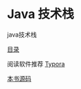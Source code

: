 # Java 技术栈

java技术栈

[目录](SUMMARY.md)

阅读软件推荐 [Typora](https://www.typora.io/)

[本书源码](https://github.com/wt1187982580/javaBook-src)

